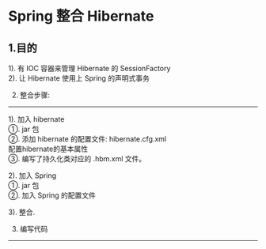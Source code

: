 Spring 整合 Hibernate
===================

1.目的
----

1). 有 IOC 容器来管理 Hibernate 的 SessionFactory  
2). 让 Hibernate 使用上 Spring 的声明式事务


2. 整合步骤:
----

1). 加入 hibernate  
①. jar 包  
②. 添加 hibernate 的配置文件: hibernate.cfg.xml  
     配置hibernate的基本属性  
③. 编写了持久化类对应的 .hbm.xml 文件。   

2). 加入 Spring  
①. jar 包  
②. 加入 Spring 的配置文件  

3). 整合.

3. 编写代码
----


